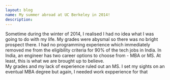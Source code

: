 ```yaml
---
layout: blog
name: My summer abroad at UC Berkeley in 2014!
description: 
---
```


Sometime during the winter of 2014, I realised I had no idea what I was going to do with my life. My grades were abysmal so there was no bright prospect there. I had no programming experience which immediately removed me from the eligibility criteria for 90% of the tech jobs in India. In India, an engineer has two career options to choose from - MBA or MS. At least, this is what we are brought up to believe.  
My grades and my lack of experience ruled out an MS. I set my sights on an eventual MBA degree but again, I needed work expperience for that